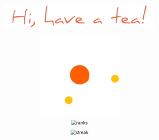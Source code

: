 ###                                                   

<h2 align="center">
  <img src="chao.png" />
</h2>
<p align="center">
  <img src="loading.gif" />
</p>

<p align="center">
<img src="https://github-readme-stats.vercel.app/api?username=tranghane&show_icons=true&theme=graywhite&hide_border=true&custom_title=class='stats'" alt="ranks" />

<p align="center">
<img src="https://streak-stats.demolab.com/?user=tranghane&theme=gruvbox_duo" alt="streak" />
